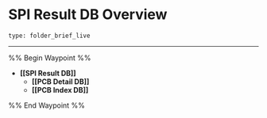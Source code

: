 # SPI Result DB Overview
 
```ccard
type: folder_brief_live
```
 
---
%% Begin Waypoint %%
- **[[SPI Result DB]]**
	- **[[PCB Detail DB]]**
	- **[[PCB Index DB]]**

%% End Waypoint %%
